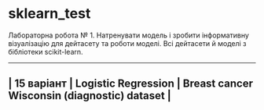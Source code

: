 # sklearn_test

Лабораторна робота № 1.
Натренувати модель і зробити інформативну візуалізацію для дейтасету та роботи моделі.
Всі дейтасети й моделі з бібліотеки scikit-learn.
____________________________________________________________________________________________
| 15 варіант | Logistic Regression          | Breast cancer Wisconsin (diagnostic) dataset |
--------------------------------------------------------------------------------------------
